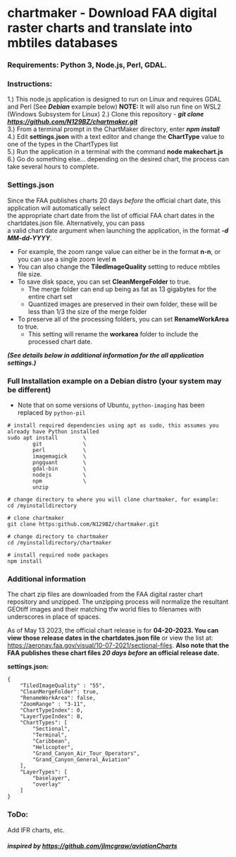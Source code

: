 # chartmaker - Download FAA digital raster charts and translate into mbtiles databases  
### Requirements: Python 3, Node.js, Perl, GDAL.
### Instructions:   
1.) This node.js application is designed to run on Linux and requires GDAL and Perl (See ***Debian*** example below)
    **NOTE:** It will also run fine on WSL2 (Windows Subsystem for Linux) 
2.) Clone this repository - ***git clone https://github.com/N129BZ/chartmaker.git***            
3.) From a terminal prompt in the ChartMaker directory, enter ***npm install***                        
4.) Edit **settings.json** with a text editor and change the **ChartType** value to one of the types in the ChartTypes list                      
5.) Run the application in a terminal with the command **node makechart.js**         
6.) Go do something else... depending on the desired chart, the process can take several hours to complete.
     
### Settings.json  
Since the FAA publishes charts 20 days *before* the official chart date, this application will automatically select                 
the appropriate chart date from the list of official FAA chart dates in the chartdates.json file.  Alternatively, you can pass              
a valid chart date argument when launching the application, in the format ***-d MM-dd-YYYY***.                     
                   
*  For example, the zoom range value can either be in the format **n-n**, or you can use a single zoom level **n**                
*  You can also change the **TiledImageQuality** setting to reduce mbtiles file size.   
*  To save disk space, you can set **CleanMergeFolder** to true.
   *  The merge folder can end up being as fat as 13 gigabytes for the entire chart set
   *  Quantized images are preserved in their own folder, these will be less than 1/3 the size of the merge folder
*  To preserve all of the processing folders, you can set **RenameWorkArea** to true.
   *  This setting will rename the **workarea** folder to include the processed chart date. 
                   
***(See details below in additional information for the all application settings.)***                                    

### Full Installation example on a Debian distro (your system may be different)
* Note that on some versions of Ubuntu, ```python-imaging``` has been replaced by ```python-pil```
```
# install required dependencies using apt as sudo, this assumes you already have Python installed
sudo apt install        \    
        git             \       
        perl            \
        imagemagick     \
        pngquant        \
        gdal-bin        \
        nodejs          \
        npm             \
        unzip

# change directory to where you will clone chartmaker, for example:
cd /myinstalldirectory

# clone chartmaker
git clone https:github.com/N129BZ/chartmaker.git
                            
# change directory to chartmaker
cd /myinstalldirectory/chartmaker
                                                                    
# install required node packages
npm install                                      
```
### Additional information       
The chart zip files are downloaded from the FAA digital raster chart repository and unzipped. The unzipping process will normalize the resultant GEOtiff images and their matching tfw world files to filenames with underscores in place of spaces.     
       
As of May 13 2023, the official chart release is for **04-20-2023. You can view those release dates in the chartdates.json file** or view the list at: https://aeronav.faa.gov/visual/10-07-2021/sectional-files. **Also note that the FAA publishes these chart files *20 days before* an official release date.**        
                       
                        
**settings.json:**                                                                                                              
```
{
    "TiledImageQuality" : "55",
    "CleanMergeFolder": true,
    "RenameWorkArea": false,
    "ZoomRange" : "3-11",
    "ChartTypeIndex": 0,
    "LayerTypeIndex": 0,
    "ChartTypes": [
        "Sectional",
        "Terminal",
        "Caribbean",
        "Helicopter",
        "Grand_Canyon_Air_Tour_Operators",
        "Grand_Canyon_General_Aviation"
    ],
    "LayerTypes": [
        "baselayer", 
        "overlay"
    ]
}
```
### ToDo:    
Add IFR charts, etc.    
     
      
#### ***inspired by https://github.com/jlmcgraw/aviationCharts*** 

